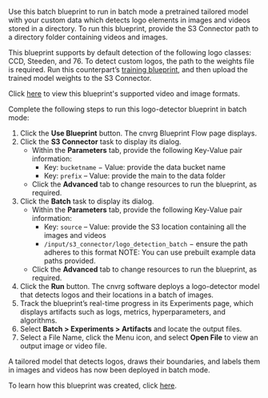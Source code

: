 Use this batch blueprint to run in batch mode a pretrained tailored model with your custom data which detects logo elements in images and videos stored in a directory. To run this blueprint, provide the S3 Connector path to a directory folder containing videos and images.

This blueprint supports by default detection of the following logo classes: CCD, Steeden, and 76. To detect custom logos, the path to the weights file is required. Run this counterpart’s [training blueprint](https://metacloud.cloud.cnvrg.io/marketplace/blueprints/logo-detection-training), and then upload the trained model weights to the S3 Connector.

Click [here]() to view this blueprint's supported video and image formats.

Complete the following steps to run this logo-detector blueprint in batch mode:
1. Click the **Use Blueprint** button. The cnvrg Blueprint Flow page displays.
2. Click the **S3 Connector** task to display its dialog.
   - Within the **Parameters** tab, provide the following Key-Value pair information:
     - Key: `bucketname` − Value: provide the data bucket name
     - Key: `prefix` – Value: provide the main to the data folder
   - Click the **Advanced** tab to change resources to run the blueprint, as required.
3. Click the **Batch** task to display its dialog.
   - Within the **Parameters** tab, provide the following Key-Value pair information:
     - Key: `source` – Value: provide the S3 location containing all the images and videos
     - `/input/s3_connector/logo_detection_batch` − ensure the path adheres to this format
     NOTE: You can use prebuilt example data paths provided.
   - Click the **Advanced** tab to change resources to run the blueprint, as required.
4. Click the **Run** button. The cnvrg software deploys a logo-detector model that detects logos and their locations in a batch of images.
5. Track the blueprint’s real-time progress in its Experiments page, which displays artifacts such as logs, metrics, hyperparameters, and algorithms.
6. Select **Batch > Experiments > Artifacts** and locate the output files.
7. Select a File Name, click the Menu icon, and select **Open File** to view an output image or video file.

A tailored model that detects logos, draws their boundaries, and labels them in images and videos has now been deployed in batch mode.

To learn how this blueprint was created, click [here](https://github.com/cnvrg/logo-detection-blueprint).
